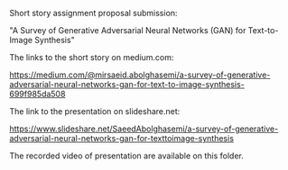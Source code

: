 Short story assignment proposal submission:

"A Survey of Generative Adversarial Neural Networks (GAN) for Text-to-Image Synthesis"


The links to the short story on medium.com:

https://medium.com/@mirsaeid.abolghasemi/a-survey-of-generative-adversarial-neural-networks-gan-for-text-to-image-synthesis-699f985da508


The link to the presentation on slideshare.net:

https://www.slideshare.net/SaeedAbolghasemi/a-survey-of-generative-adversarial-neural-networks-gan-for-texttoimage-synthesis


The recorded video of presentation are available on this folder.
